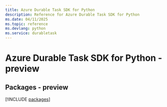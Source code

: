 ```yaml
---
title: Azure Durable Task SDK for Python
description: Reference for Azure Durable Task SDK for Python
ms.date: 04/11/2025
ms.topic: reference
ms.devlang: python
ms.service: durabletask
---
```

# Azure Durable Task SDK for Python - preview
## Packages - preview
[!INCLUDE [packages](durable-task-index.md)]